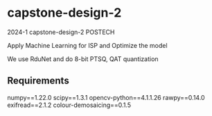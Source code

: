 # capstone-design-2
2024-1 capstone-design-2 POSTECH

Apply Machine Learning for ISP and Optimize the model

We use RduNet and do 8-bit PTSQ, QAT quantization 


## Requirements
numpy==1.22.0
scipy==1.3.1
opencv-python==4.1.1.26
rawpy==0.14.0
exifread==2.1.2
colour-demosaicing==0.1.5
